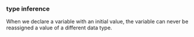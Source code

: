 ### type inference
When we declare a variable with an initial value, the variable can never be reassigned a value of a different data type.
